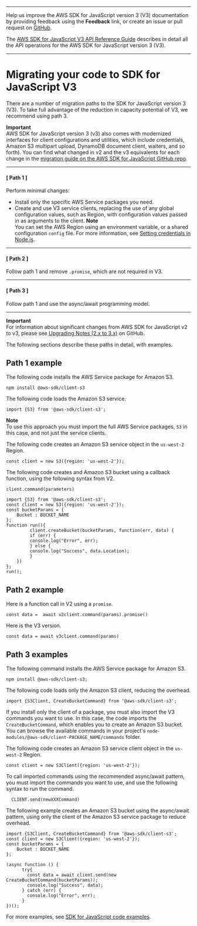 --------

Help us improve the AWS SDK for JavaScript version 3 \(V3\) documentation by providing feedback using the **Feedback** link, or create an issue or pull request on [GitHub](https://github.com/awsdocs/aws-sdk-for-javascript-v3)\.

 The [AWS SDK for JavaScript V3 API Reference Guide](https://docs.aws.amazon.com/AWSJavaScriptSDK/v3/latest/index.html) describes in detail all the API operations for the AWS SDK for JavaScript version 3 \(V3\)\.

--------

# Migrating your code to SDK for JavaScript V3<a name="migrating-to-v3"></a>

There are a number of migration paths to the SDK for JavaScript version 3 \(V3\)\. To take full advantage of the reduction in capacity potential of V3, we recommend using path 3\.

**Important**  
AWS SDK for JavaScript version 3 \(v3\) also comes with modernized interfaces for client configurations and utilities, which include credentials, Amazon S3 multipart upload, DynamoDB document client, waiters, and so forth\)\. You can find what changed in v2 and the v3 equivalents for each change in the [migration guide on the AWS SDK for JavaScript GitHub repo](https://github.com/aws/aws-sdk-js-v3/blob/main/UPGRADING.md)\.

------
#### [ Path 1 ]

Perform minimal changes:
+ Install only the specific AWS Service packages you need\.
+ Create and use V3 service clients, replacing the use of any global configuration values, such as Region, with configuration values passed in as arguments to the client\. 
**Note**  
You can set the AWS Region using an environment variable, or a shared configuration `config` file\. For more information, see [Setting credentials in Node\.js](https://docs.aws.amazon.com/en_us/sdk-for-javascript/v3/developer-guide/setting-credentials-node.html)\.

------
#### [ Path 2 ]

Follow path 1 and remove `.promise`, which are not required in V3\.

------
#### [ Path 3 ]

Follow path 1 and use the async/await programming model\.

------

**Important**  
For information about significant changes from AWS SDK for JavaScript v2 to v3, please see [Upgrading Notes \(2\.x to 3\.x\)](https://github.com/aws/aws-sdk-js-v3/blob/main/UPGRADING.md) on GitHub\.

The following sections describe these paths in detail, with examples\.

## Path 1 example<a name="path1-examples"></a>

The following code installs the AWS Service package for Amazon S3\. 

```
npm install @aws-sdk/client-s3
```

The following code loads the Amazon S3 service\.

```
import {S3} from '@aws-sdk/client-s3';
```

**Note**  
To use this approach you must import the full AWS Service packages, `S3` in this case, and not just the service clients\.

The following code creates an Amazon S3 service object in the `us-west-2` Region\.

```
const client = new S3({region: 'us-west-2'});
```

The following code creates and Amazon S3 bucket using a callback function, using the following syntax from V2\.

```
client.command(parameters)
```

```
import {S3} from '@aws-sdk/client-s3';
const client = new S3({region: 'us-west-2'});
const bucketParams = {
    Bucket : BUCKET_NAME
};
function run(){
         client.createBucket(bucketParams, function(err, data) {
         if (err) {
         console.log("Error", err);
         } else {
         console.log("Success", data.Location);
         }
    })
};
run();
```

## Path 2 example<a name="path2-examples"></a>

Here is a function call in V2 using a `promise`\.

```
const data =  await v2client.command(params).promise()
```

Here is the V3 version\.

```
const data = await v3client.command(params)
```

## Path 3 examples<a name="path3-examples"></a>

The following command installs the AWS Service package for Amazon S3\.

```
npm install @aws-sdk/client-s3; 
```

The following code loads only the Amazon S3 client, reducing the overhead\.

```
import {S3Client, CreateBucketCommand} from '@aws-sdk/client-s3';
```

 If you install only the client of a package, you must also import the V3 commands you want to use\. In this case, the code imports the `CreateBucketCommand`, which enables you to create an Amazon S3 bucket\. You can browse the available commands in your project's `node-modules/@aws-sdk/client-PACKAGE_NAME/commands` folder\. 

The following code creates an Amazon S3 service client object in the `us-west-2` Region\. 

```
const client = new S3Client({region: 'us-west-2'});
```

To call imported commands using the recommended async/await pattern, you must import the commands you want to use, and use the following syntax to run the command\.

```
  CLIENT.send(newXXXCommand)
```

The following example creates an Amazon S3 bucket using the async/await pattern, using only the client of the Amazon S3 service package to reduce overhead\.

```
import {S3Client, CreateBucketCommand} from '@aws-sdk/client-s3';
const client = new S3Client({region: 'us-west-2'});
const bucketParams = {
    Bucket : BUCKET_NAME
};

(async function () {
      try{
        const data = await client.send(new CreateBucketCommand(bucketParams));
        console.log("Success", data);
      } catch (err) {
        console.log("Error", err);
      }
})();
```

For more examples, see [SDK for JavaScript code examples](sdk-code-samples.md)\.